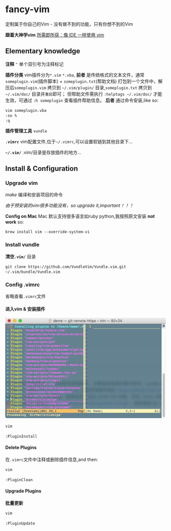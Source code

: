 # fancy-vim
定制属于你自己的Vim - 没有做不到的功能，只有你想不到的Vim   

**跟着大神学vim** [所需即所获：像 IDE 一样使用 vim](https://github.com/yangyangwithgnu/use_vim_as_ide)

## Elementary knowledge

**注释** `"` 单个双引号为注释标记    

**插件分类** vim插件分为`*.vim` `*.vba`, **前者** 是传统格式的文本文件，通常`someplugin.vim`(插件脚本) + `someplugin.txt`(帮助文档) 打包到一个文件中，解压后`someplugin.vim` 拷贝到 `~/.vim/plugin/` 目录,`someplugin.txt` 拷贝到 `~/.vim/doc/` 目录并`重启`即可；
但帮助文件需执行 `:helptags ~/.vim/doc/` 才能生效，可通过 `:h someplugin` 查看插件帮助信息。 **后者** 通过命令安装,like so:

```shell
vim someplugin.vba
:so %
:q
```

**插件管理工具** `vundle`

**`.vimrc`** vim配置文件,位于`~/.vimrc`,可以设置软链到其他目录下...

**`~/.vim/`** .vim/目录是存放插件的地方...

## Install & Configuration

### Upgrade vim

*make* 编译和安装项目的命令

*由于预安装的vim很多功能没有，so upgrade it,important！！！* 

**Config on Mac** Mac 默认支持很多语言如ruby python,我按照原文安装 **not work** so:

```shell
brew install vim --override-system-vi
```

### Install vundle

**清空`.vim/`** 目录

```shell
git clone https://github.com/VundleVim/Vundle.vim.git ~/.vim/bundle/Vundle.vim
```

### Config .vimrc

省略查看`.vimrc`文件

#### 进入vim & 安装插件

<img src="./vim.png"/>

```shell
vim

:PluginInstall
```

#### Delete Plugins

在`.vimrc`文件中注释或删除插件信息,and then:

```shell
vim

:PluginClean
```

#### Upgrade Plugins

**批量更新**
```shell
vim

:PluginUpdate
```
